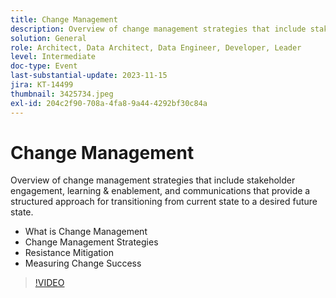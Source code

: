 ```yaml
---
title: Change Management
description: Overview of change management strategies that include stakeholder engagement, learning & enablement, and communications that provide a structured approach for transitioning from current state to a desired future state. What is Change Management  Change Management Strategies  Resistance Mitigation  Measuring Change Success
solution: General
role: Architect, Data Architect, Data Engineer, Developer, Leader
level: Intermediate
doc-type: Event
last-substantial-update: 2023-11-15
jira: KT-14499
thumbnail: 3425734.jpeg
exl-id: 204c2f90-708a-4fa8-9a44-4292bf30c84a
---
```

# Change Management

Overview of change management strategies that include stakeholder engagement, learning & enablement, and communications that provide a structured approach for transitioning from current state to a desired future state.

* What is Change Management
* Change Management Strategies
* Resistance Mitigation
* Measuring Change Success

>[!VIDEO](https://video.tv.adobe.com/v/3425734/?learn=on)
